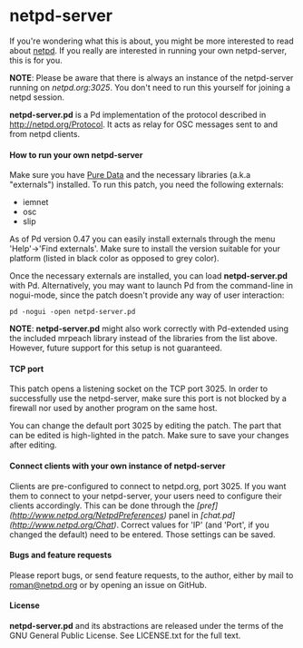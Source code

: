 netpd-server
============

If you're wondering what this is about, you might be more interested
to read about [netpd](http://www.netpd.org). If you really are
interested in running your own netpd-server, this is for you. 

__NOTE__: Please be aware that there is always an instance of the
netpd-server running on _netpd.org:3025_. You don't need to run this
yourself for joining a netpd session.

__netpd-server.pd__ is a Pd implementation of the protocol described in
<http://netpd.org/Protocol>. It acts as relay for OSC messages
sent to and from netpd clients.

#### How to run your own netpd-server ####

Make sure you have [Pure Data](http://msp.ucsd.edu/software.html) and
the necessary libraries (a.k.a "externals") installed. To run this patch,
you need the following externals:
  * iemnet
  * osc
  * slip

As of Pd version 0.47 you can easily install externals through the menu
'Help'->'Find externals'. Make sure to install the version suitable for
your platform (listed in black color as opposed to grey color).

Once the necessary externals are installed, you can load __netpd-server.pd__
with Pd. Alternatively, you may want to launch Pd from the command-line
in nogui-mode, since the patch doesn't provide any way of user interaction:

`pd -nogui -open netpd-server.pd`

__NOTE__: __netpd-server.pd__ might also work correctly with Pd-extended
using the included mrpeach library instead of the libraries from the list
above. However, future support for this setup is not guaranteed.

#### TCP port ####

This patch opens a listening socket on the TCP port 3025. In order to
successfully use the netpd-server, make sure this port is not blocked by
a firewall nor used by another program on the same host. 

You can change the default port 3025 by editing the patch. The part that
can be edited is high-lighted in the patch. Make sure to save your changes
after editing.

#### Connect clients with your own instance of netpd-server ####

Clients are pre-configured to connect to netpd.org, port 3025. If you want
them to connect to your netpd-server, your users need to configure their
clients accordingly. This can be done through the _[pref]
(http://www.netpd.org/NetpdPreferences)_ panel in _[chat.pd]
(http://www.netpd.org/Chat)_. Correct values for 'IP' (and 'Port', if you
changed the default) need to be entered. Those settings can be saved. 

#### Bugs and feature requests ####

Please report bugs, or send feature requests, to the author, either by
mail to <roman@netpd.org> or by opening an issue on GitHub.

#### License ####

__netpd-server.pd__ and its abstractions are released under the terms of
the GNU General Public License. See LICENSE.txt for the full text.
